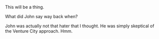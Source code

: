 This will be a thing.

What did John say way back when?

John was actually not that hater that I thought. He was simply skeptical of the Venture City approach. Hmm. 
